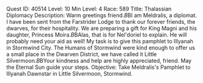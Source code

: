 Quest ID: 40514
Level: 10
Min Level: 4
Race: 589
Title: Thalassian Diplomacy
Description: Warm greetings friend.$B$BI am Meldralis, a diplomat. I have been sent from the Farstrider Lodge to thank our forever friends, the dwarves, for their hospitality. We are preparing a gift for King Magni and his daughter, Princess Moira.$B$BAlas, that is for Nel'doriel to explain. He will probably need your aid as well! My task is to give this pamphlet to Illyanah in Stormwind City. The Humans of Stormwind were kind enough to offer us a small place in the Dwarven District, we have called it Little Silvermoon.$B$BYour kindness and help are highly appreciated, friend. May the Eternal Sun guide your steps.
Objective: Take Meldralis's Pamphlet to Illyanah Dawnstar in Little Silvermoon, Stormwind.

